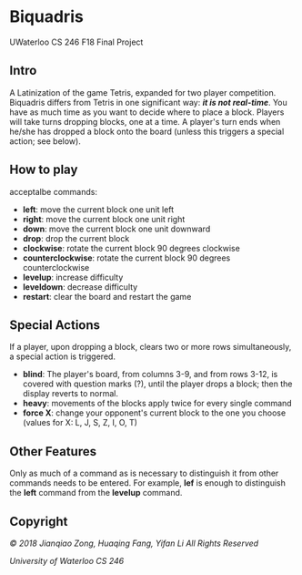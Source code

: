 # Biquadris
UWaterloo CS 246 F18 Final Project

## Intro
A Latinization of the game Tetris, expanded for two player competition.
Biquadris differs from Tetris in one significant way: **_it is not real-time_**. You have as much time
as you want to decide where to place a block. Players will take turns dropping blocks, one at a
time. A player's turn ends when he/she has dropped a block onto the board (unless this triggers
a special action; see below).

## How to play 
acceptalbe commands:  
- **left**: move the current block one unit left
- **right**: move the current block one unit right 
- **down**: move the current block one unit downward
- **drop**: drop the current block
- **clockwise**: rotate the current block 90 degrees clockwise
- **counterclockwise**: rotate the current block 90 degrees counterclockwise
- **levelup**: increase difficulty
- **leveldown**: decrease difficulty
- **restart**: clear the board and restart the game

## Special Actions
If a player, upon dropping a block, clears two or more rows simultaneously, a special action is
triggered.  
- **blind**: The player's board, from columns 3-9, and from rows 3-12, is covered with question marks (?), until the player drops a block; then the display reverts to normal.
- **heavy**: movements of the blocks apply twice for every single command
- **force X**: change your opponent's current block to the one you choose
    (values for X: L, J, S, Z, I, O, T)
    
## Other Features
  Only as much of a command as is necessary to distinguish it from other commands needs to be
entered. For example, **lef** is enough to distinguish the **left** command from the **levelup** command.

## Copyright
_© 2018 Jianqiao Zong, Huaqing Fang, Yifan Li All Rights Reserved_

_University of Waterloo CS 246_
